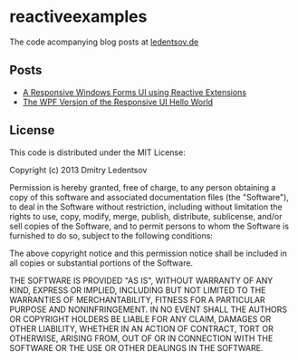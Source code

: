 reactiveexamples
================

The code acompanying blog posts at [ledentsov.de](http://ledentsov.de)

Posts
-----

- [A Responsive Windows Forms UI using Reactive Extensions](http://ledentsov.de/2013/02/16/a-responsive-windows-forms-ui-using-rx/)
- [The WPF Version of the Responsive UI Hello World](http://ledentsov.de/2013/02/17/the-wpf-version-of-responsive-ui-with-rx/)

License
-------

This code is distributed under the MIT License:

Copyright (c) 2013 Dmitry Ledentsov

Permission is hereby granted, free of charge, to any person
obtaining a copy of this software and associated documentation
files (the "Software"), to deal in the Software without
restriction, including without limitation the rights to use,
copy, modify, merge, publish, distribute, sublicense, and/or sell
copies of the Software, and to permit persons to whom the
Software is furnished to do so, subject to the following
conditions:

The above copyright notice and this permission notice shall be
included in all copies or substantial portions of the Software.

THE SOFTWARE IS PROVIDED "AS IS", WITHOUT WARRANTY OF ANY KIND,
EXPRESS OR IMPLIED, INCLUDING BUT NOT LIMITED TO THE WARRANTIES
OF MERCHANTABILITY, FITNESS FOR A PARTICULAR PURPOSE AND
NONINFRINGEMENT. IN NO EVENT SHALL THE AUTHORS OR COPYRIGHT
HOLDERS BE LIABLE FOR ANY CLAIM, DAMAGES OR OTHER LIABILITY,
WHETHER IN AN ACTION OF CONTRACT, TORT OR OTHERWISE, ARISING
FROM, OUT OF OR IN CONNECTION WITH THE SOFTWARE OR THE USE OR
OTHER DEALINGS IN THE SOFTWARE.
